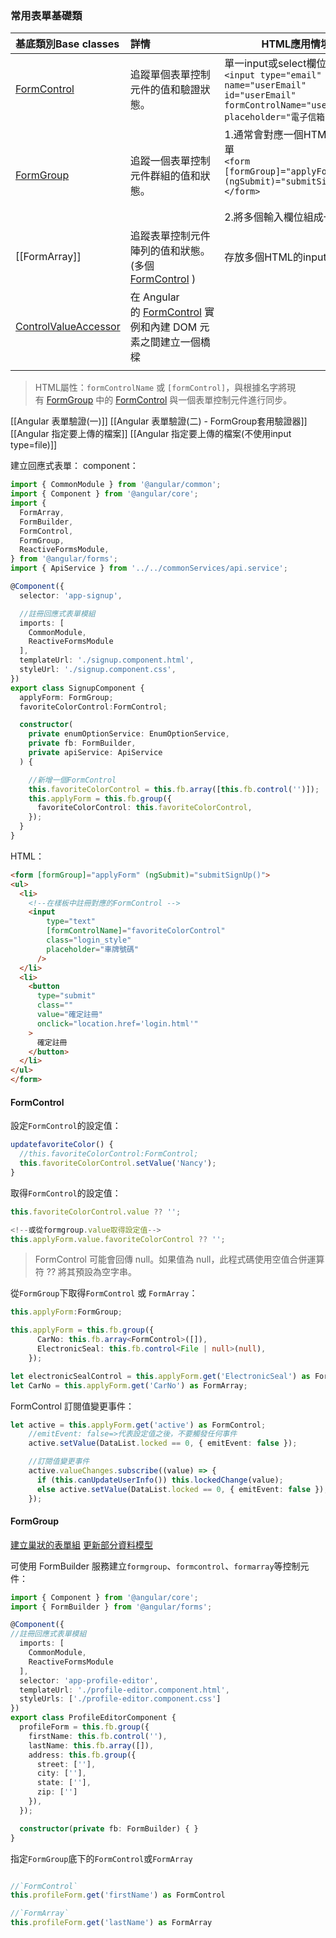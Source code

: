 
### 常用表單基礎類
| 基底類別Base classes                                                          | 詳情                                                                                       | HTML應用情境                                                                                                                   |
| :------------------------------------------------------------------------ | :--------------------------------------------------------------------------------------- | -------------------------------------------------------------------------------------------------------------------------- |
| [FormControl](https://angular.tw/api/forms/FormControl)                   | 追蹤單個表單控制元件的值和驗證狀態。                                                                       | 單一input或select欄位<br>`<input type="email" name="userEmail" id="userEmail" formControlName="userEmail" placeholder="電子信箱"/>` |
| [FormGroup](https://angular.tw/api/forms/FormGroup)                       | 追蹤一個表單控制元件群組的值和狀態。                                                                       | 1.通常會對應一個HTML form表單<br>`<form [formGroup]="applyForm" (ngSubmit)="submitSignUp()"></form>`<br><br>2.將多個輸入欄位組成一個群組         |
| [[FormArray]]                                                             | 追蹤表單控制元件陣列的值和狀態。<br>(多個[FormControl](https://angular.tw/api/forms/FormControl) )         | 存放多個HTML的input或select<br>                                                                                                  |
| [ControlValueAccessor](https://angular.tw/api/forms/ControlValueAccessor) | 在 Angular 的 [FormControl](https://angular.tw/api/forms/FormControl) 實例和內建 DOM 元素之間建立一個橋樑 |                                                                                                                            |
|                                                                           |                                                                                          |                                                                                                                            |
> HTML屬性：`formControlName` 或 `[formControl]`，與根據名字將現有 [FormGroup](https://angular.tw/api/forms/FormGroup) 中的 [FormControl](https://angular.tw/api/forms/FormControl) 與一個表單控制元件進行同步。

[[Angular 表單驗證(一)]]
[[Angular 表單驗證(二) - FormGroup套用驗證器]]
[[Angular 指定要上傳的檔案]]
[[Angular 指定要上傳的檔案(不使用input type=file)]]

建立回應式表單：
component：
```typescript
import { CommonModule } from '@angular/common';
import { Component } from '@angular/core';
import {
  FormArray,
  FormBuilder,
  FormControl,
  FormGroup,
  ReactiveFormsModule,
} from '@angular/forms';
import { ApiService } from '../../commonServices/api.service';

@Component({
  selector: 'app-signup',

  //註冊回應式表單模組
  imports: [
    CommonModule,
    ReactiveFormsModule
  ],
  templateUrl: './signup.component.html',
  styleUrl: './signup.component.css',
})
export class SignupComponent {
  applyForm: FormGroup;
  favoriteColorControl:FormControl;

  constructor(
    private enumOptionService: EnumOptionService,
    private fb: FormBuilder,
    private apiService: ApiService
  ) {

    //新增一個FormControl
    this.favoriteColorControl = this.fb.array([this.fb.control('')]);   
    this.applyForm = this.fb.group({
      favoriteColorControl: this.favoriteColorControl,
    });
  }
}
```

HTML：
```html
<form [formGroup]="applyForm" (ngSubmit)="submitSignUp()">
<ul>
  <li>
    <!--在樣板中註冊對應的FormControl -->
	<input
		type="text"
		[formControlName]="favoriteColorControl"
		class="login_style"
		placeholder="車牌號碼"
	  />
  </li>
  <li>
	<button
	  type="submit"
	  class=""
	  value="確定註冊"
	  onclick="location.href='login.html'"
	>
	  確定註冊
	</button>
  </li>
</ul>
</form>
```

#### FormControl
設定`FormControl`的設定值：
```typescript
updatefavoriteColor() {
  //this.favoriteColorControl:FormControl;
  this.favoriteColorControl.setValue('Nancy');
}
```

取得`FormControl`的設定值：
```typescript
this.favoriteColorControl.value ?? '';

<!--或從formgroup.value取得設定值-->
this.applyForm.value.favoriteColorControl ?? '';
```

> FormControl 可能會回傳 null。如果值為 null，此程式碼使用空值合併運算符 ?? 將其預設為空字串。

從`FormGroup`下取得`FormControl` 或 `FormArray`：
```typescript
this.applyForm:FormGroup;

this.applyForm = this.fb.group({
      CarNo: this.fb.array<FormControl>([]),
      ElectronicSeal: this.fb.control<File | null>(null),
    });

let electronicSealControl = this.applyForm.get('ElectronicSeal') as FormControl;
let CarNo = this.applyForm.get('CarNo') as FormArray;
```

FormControl 訂閱值變更事件：
```typescript
let active = this.applyForm.get('active') as FormControl;
    //emitEvent: false=>代表設定值之後，不要觸發任何事件
	active.setValue(DataList.locked == 0, { emitEvent: false });

    //訂閱值變更事件
    active.valueChanges.subscribe((value) => {
      if (this.canUpdateUserInfo()) this.lockedChange(value);
      else active.setValue(DataList.locked == 0, { emitEvent: false });
    });
```
#### FormGroup
[建立巢狀的表單組](https://angular.tw/guide/reactive-forms#creating-nested-form-groups)
[更新部分資料模型](https://angular.tw/guide/reactive-forms#updating-parts-of-the-data-model)

可使用 FormBuilder 服務建立`formgroup`、`formcontrol`、`formarray`等控制元件：
```typescript
import { Component } from '@angular/core';
import { FormBuilder } from '@angular/forms';

@Component({
//註冊回應式表單模組
  imports: [
    CommonModule,
    ReactiveFormsModule
  ],
  selector: 'app-profile-editor',
  templateUrl: './profile-editor.component.html',
  styleUrls: ['./profile-editor.component.css']
})
export class ProfileEditorComponent {
  profileForm = this.fb.group({
    firstName: this.fb.control(''),
    lastName: this.fb.array([]),
    address: this.fb.group({
      street: [''],
      city: [''],
      state: [''],
      zip: ['']
    }),
  });

  constructor(private fb: FormBuilder) { }
}
```

指定`FormGroup`底下的`FormControl`或`FormArray`
```typescript

//`FormControl`
this.profileForm.get('firstName') as FormControl

//`FormArray`
this.profileForm.get('lastName') as FormArray

```